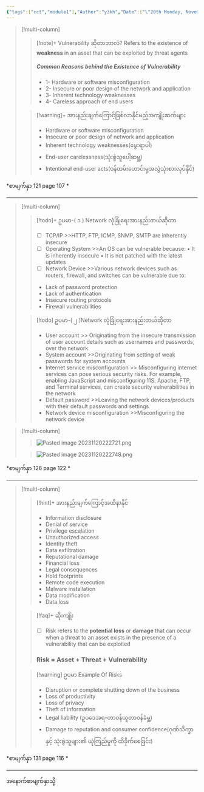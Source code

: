 ```yaml
---
{"tags":["cct","module1"],"Auther":"y3kh","Date":["\"20th Monday, November  2023, 6:25 pm\""],"dg-publish":true,"due":"2023-10-04","permalink":"/cct-online-training/vulnerabilities/","dgPassFrontmatter":true,"noteIcon":""}
---
```




> [!multi-column]
>
>>[!note]+ Vulnerability ဆိုတာဘာလဲ?
>>Refers to the existence of **weakness** in an asset that can be exploited by threat agents
>> ##### Common Reasons behind the Existence of Vulnerability
>>- 1- Hardware or software misconfiguration
>>- 2- Insecure or poor design of the network and application 
>>-  3- lnherent technology weaknesses
>>- 4- Careless approach of end users
>
>> [!warning]+ အားနည်းချက်ကြောင့်ဖြစ်လာနိုင်မည့်အကျိုးဆက်များ
>>- Hardware or software misconfiguration 
>>- Insecure or poor design of network and application
>>- Inherent technology weaknesses(မွေးရာပါ)
>>- End-user carelessness(သုံးစွဲသူပေါ့ဆမှူ့)
>>- Intentional end-user acts(ဝန်ထမ်းဟောင်းမှ့အလွဲသုံးစားလုပ်နိုင်)

*စာမျက်နှာ 121 page 107 *

---

> [!multi-column]
>>[!todo]+ ဥပမာ-( ၁ ) Network လုံခြုံရေးအားနည်းတယ်ဆိုတာ
>> - [ ] TCP/IP >>HTTP, FTP, ICMP, SNMP, SMTP are inherently insecure
>> - [ ] Operating System >>An OS can be vulnerable because: • It is inherently insecure • It is not patched with the latest updates
>> - [ ] Network Device >>Various network devices such as routers, firewall, and switches can be vulnerable due to: 
>>- Lack of password protection 
>>- Lack of authentication 
>>- Insecure routing protocols 
>>- Firewall vulnerabilities
>
>>[!todo] ဥပမာ-( ၂ )Network လုံခြုံရေးအားနည်းတယ်ဆိုတာ
>>- User account >> Originating from the insecure transmission of user account details such as usernames and passwords, over the network
>>- System account >>Originating from setting of weak passwords for system accounts
>>- Internet service misconfiguration >> Misconfiguring internet services can pose serious security risks. For example, enabling JavaScript and misconfiguring 11S, Apache, FTP, and Terminal services, can create security vulnerabilities in the network
>>- Default password >>Leaving the network devices/products with their default passwords and settings
>>- Network device misconfiguration >>Misconfiguring the network device


> [!multi-column]
>>![Pasted image 20231120222721.png](/img/user/Images%20All/cct-images/Pasted%20image%2020231120222721.png)
>
>>![Pasted image 20231120222748.png](/img/user/Images%20All/cct-images/Pasted%20image%2020231120222748.png)

*စာမျက်နှာ 126 page 122 *

---

> [!multi-column]
>>[!hint]+ အားနည်းချက်ကြောင့်အထိနာနိုင်
>>- Information disclosure
>>- Denial of service
>>- Privilege escalation
>>- Unauthorized access
>>- Identity theft
>>- Data exfiltration
>>- Reputational damage
>>- Financial loss
>>- Legal consequences
>>- Hold footprints
>>- Remote code execution
>>- Malware installation
>>- Data modification
>>- Data loss
>
>>[!faq]+ ဆိုးကျိုး 
>>- [ ] Risk refers to the **potential loss** or **damage** that can occur when a threat to an asset exists in the presence of a vulnerability that can be exploited
>>### Risk = Asset + Threat + Vulnerability
>
>>[!warning]  ဥပမာ Example Of Risks
>>- Disruption or complete shutting down of the business
>>- Loss of productivity
>>- Loss of privacy
>>- Theft of information
>>- Legal liability (ဥပဒေအရ-တာဝန်ယူတာဝန်ခံမှူ့)
>>- Damage to reputation and consumer confidence(ဂုဏ်သိက္ခာနှင့် သုံးစွဲသူများ၏ ယုံကြည်မှုကို ထိခိုက်စေခြင်း)

*စာမျက်နှာ 131 page 116 *  

---
အနောက်စာမျက်နှာသို့
